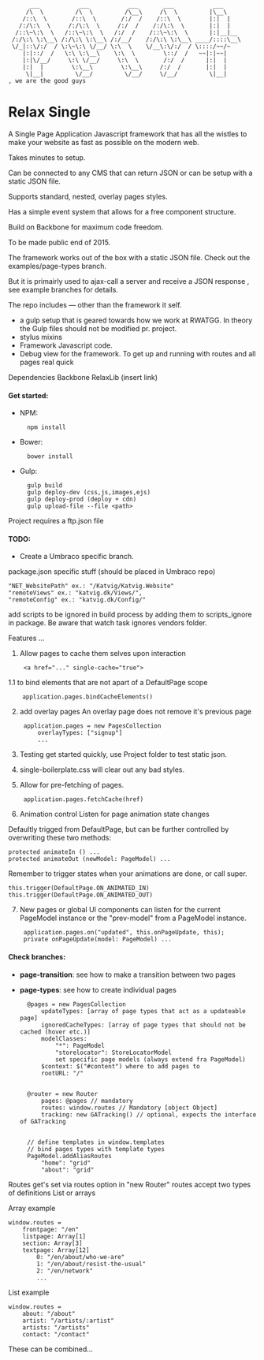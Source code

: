 




	      ___           ___           ___       ___           ___     
	     /\  \         /\  \         /\__\     /\  \         |\__\    
	    /::\  \       /::\  \       /:/  /    /::\  \        |:|  |   
	   /:/\:\  \     /:/\:\  \     /:/  /    /:/\:\  \       |:|  |   
	  /::\~\:\  \   /::\~\:\  \   /:/  /    /::\~\:\  \      |:|__|__ 
	 /:/\:\ \:\__\ /:/\:\ \:\__\ /:/__/    /:/\:\ \:\__\ ____/::::\__\
	 \/_|::\/:/  / \:\~\:\ \/__/ \:\  \    \/__\:\/:/  / \::::/~~/~   
	    |:|::/  /   \:\ \:\__\    \:\  \        \::/  /   ~~|:|~~|    
	    |:|\/__/     \:\ \/__/     \:\  \       /:/  /      |:|  |    
	    |:|  |        \:\__\        \:\__\     /:/  /       |:|  |    
	     \|__|         \/__/         \/__/     \/__/         \|__|    
	, we are the good guys


# Relax Single

A Single Page Application Javascript framework that has all the wistles to make your website as fast as possible on the modern web.

Takes minutes to setup.

Can be connected to any CMS that can return JSON or can be setup with a static JSON file.

Supports standard, nested, overlay pages styles.

Has a simple event system that allows for a free component structure.

Build on Backbone for maximum code freedom.

To be made public end of 2015.





The framework works out of the box with a static JSON file. Check out the examples/page-types branch.

But it is primairly used to ajax-call a server and receive a JSON response , see example branches for details.

The repo includes — other than the framework it self.
- a gulp setup that is geared towards how we work at RWATGG. In theory the Gulp files should not be modified pr. project.
- stylus mixins 
- Framework Javascript code.
- Debug view for the framework. To get up and running with routes and all pages real quick

Dependencies
Backbone
RelaxLib (insert link)


#### Get started:

* NPM:

		npm install

* Bower:

		bower install

* Gulp:

		gulp build
		gulp deploy-dev (css,js,images,ejs)
		gulp deploy-prod (deploy + cdn)
		gulp upload-file --file <path> 


Project requires a ftp.json file



#### TODO:

* Create a Umbraco specific branch.


package.json specific stuff (should be placed in Umbraco repo)

	"NET_WebsitePath" ex.: "/Katvig/Katvig.Website"
	"remoteViews" ex.: "katvig.dk/Views/",
	"remoteConfig" ex.: "katvig.dk/Config/"

add scripts to be ignored in build process by adding them to scripts_ignore in package.
Be aware that watch task ignores vendors folder.

Features ...

1. Allow pages to cache them selves upon interaction

		<a href="..." single-cache="true">


1.1 to bind elements that are not apart of a DefaultPage scope
		
		application.pages.bindCacheElements()

2. add overlay pages
An overlay page does not remove it's previous page

		application.pages = new PagesCollection
			overlayTypes: ["signup"]
			...

3. Testing get started quickly, use Project folder to test static json.


4. single-boilerplate.css will clear out any bad styles.

5. Allow for pre-fetching of pages.

		application.pages.fetchCache(href)

6. Animation control
Listen for page animation state changes

Defaultly trigged from DefaultPage, but can be further controlled by overwriting these two methods:

	protected animateIn () ...
	protected animateOut (newModel: PageModel) ...

Remember to trigger states when your animations are done, or call super.
	
	this.trigger(DefaultPage.ON_ANIMATED_IN)
	this.trigger(DefaultPage.ON_ANIMATED_OUT)

7. New pages or global UI components can listen for the current PageModel instance or the "prev-model" from a PageModel instance.

		application.pages.on("updated", this.onPageUpdate, this);
		private onPageUpdate(model: PageModel) ...






#### Check branches:
* **page-transition**: see how to make a transition between two pages
* **page-types**: see how to create individual pages


		@pages = new PagesCollection
			updateTypes: [array of page types that act as a updateable page]
			ignoredCacheTypes: [array of page types that should not be cached (hover etc.)]
			modelClasses:
				"*": PageModel
				"storelocator": StoreLocatorModel
				set specific page models (always extend fra PageModel)
			$context: $("#content") where to add pages to
			rootURL: "/" 


		@router = new Router
			pages: @pages // mandatory
			routes: window.routes // Mandatory [object Object]
			tracking: new GATracking() // optional, expects the interface of GATracking


		// define templates in window.templates
		// bind pages types with template types
		PageModel.addAliasRoutes
			"home": "grid"
			"about": "grid"


Routes get's set via routes option in "new Router"
routes accept two types of definitions
List or arrays

Array example

	window.routes =
		frontpage: "/en"
		listpage: Array[1]
		section: Array[3]
		textpage: Array[12]
			0: "/en/about/who-we-are"
			1: "/en/about/resist-the-usual"
			2: "/en/network"
			...

List example
	
	window.routes =
		about: "/about"
		artist: "/artists/:artist"
		artists: "/artists"
		contact: "/contact"

These can be combined...
